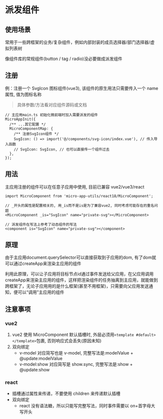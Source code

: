 # 派发组件


## 使用场景

常用于一些跨框架的业务/复杂组件，例如内部封装的成员选择器/部门选择器/虚拟列表树

像组件库的常规组件(button / tag / radio)没必要做成派发组件

## 注册

例：注册一个 SvgIcon 图标组件(vue3), 该组件的原生用法只需要传入一个 name 属性, 值为图标名称

> 具体参数/方法看对应组件源码或文档

```TSX
// 主应用main.ts 初始化微前端时加入需要派发的组件
MicroAppInit({
  /** ...其它配置 */
  MicroComponentMap: {
    /** 注册SvgIcon组件 */
    SvgIcon: () => import('@/components/svg-icon/index.vue'), // 传入导入函数
    // SvgIcon: SvgIcon, // 也可以直接传一个组件过去
  },
});
```

## 用法

主应用注册的组件可以在任意子应用中使用, 目前已兼容 vue2/vue3/react

```TSX
import MicroComponent from 'micro-app-utils/react18/MicroComponent';

// _开头的属性是配置相关的, 用_is而不是is是为了兼容vue2, 同时考虑可能存在的重名问题
<MicroComponent _is="SvgIcon" name="private-svg"></MicroComponent>

// 派发组件在写法上参考了动态组件的写法
<component is="SvgIcon" name="private-svg"></component>
```

## 原理

由于主应用document.querySelector可以直接获取到子应用的dom, 有了dom就可以通过createApp来渲染主应用的组件

利用此原理，可以让子应用将目标节点id通过事件发送给父应用，在父应用调用createApp来渲染主应用的组件，这样把渲染组件的任务抽离到主应用，就能做到跨框架了，无论子应用用的是什么框架(甚至不用框架)，只需要向父应用发送通知，便可以“调用”主应用的组件

## 注意事项

### vue2

1. vue2 使用 MicroComponent 默认插槽时, 外层必须用`<template #default></template>`包裹, 否则响应式会丢失(原因未知)
2. 双向绑定
   - v-model 对应简写也是 v-model, 完整写法是:modelValue + @update:modelValue
   - v-model:show 对应简写是 show.sync, 完整写法是:show + @update:show

### react

- 插槽通过属性来传递，不要使用 children 来传递默认插槽
- 双向绑定
  - react 没有语法糖，所以只能写完整写法，同时事件需要以 on+首字母大写开头
